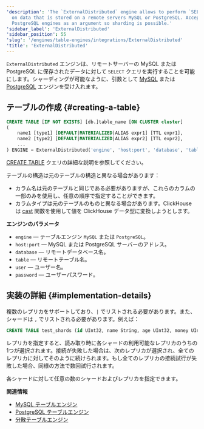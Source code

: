 ```yaml
---
'description': 'The `ExternalDistributed` engine allows to perform `SELECT` queries
  on data that is stored on a remote servers MySQL or PostgreSQL. Accepts MySQL or
  PostgreSQL engines as an argument so sharding is possible.'
'sidebar_label': 'ExternalDistributed'
'sidebar_position': 55
'slug': '/engines/table-engines/integrations/ExternalDistributed'
'title': 'ExternalDistributed'
---
```




`ExternalDistributed` エンジンは、リモートサーバーの MySQL または PostgreSQL に保存されたデータに対して `SELECT` クエリを実行することを可能にします。シャーディングが可能なように、引数として [MySQL](../../../engines/table-engines/integrations/mysql.md) または [PostgreSQL](../../../engines/table-engines/integrations/postgresql.md) エンジンを受け入れます。

## テーブルの作成 {#creating-a-table}

```sql
CREATE TABLE [IF NOT EXISTS] [db.]table_name [ON CLUSTER cluster]
(
    name1 [type1] [DEFAULT|MATERIALIZED|ALIAS expr1] [TTL expr1],
    name2 [type2] [DEFAULT|MATERIALIZED|ALIAS expr2] [TTL expr2],
    ...
) ENGINE = ExternalDistributed('engine', 'host:port', 'database', 'table', 'user', 'password');
```

[CREATE TABLE](/sql-reference/statements/create/table) クエリの詳細な説明を参照してください。

テーブルの構造は元のテーブルの構造と異なる場合があります：

- カラム名は元のテーブルと同じである必要がありますが、これらのカラムの一部のみを使用し、任意の順序で指定することができます。
- カラムタイプは元のテーブルのものと異なる場合があります。ClickHouse は [cast](/sql-reference/functions/type-conversion-functions#cast) 関数を使用して値を ClickHouse データ型に変換しようとします。

**エンジンのパラメータ**

- `engine` — テーブルエンジン `MySQL` または `PostgreSQL`。
- `host:port` — MySQL または PostgreSQL サーバーのアドレス。
- `database` — リモートデータベース名。
- `table` — リモートテーブル名。
- `user` — ユーザー名。
- `password` — ユーザーパスワード。

## 実装の詳細 {#implementation-details}

複数のレプリカをサポートしており、`|` でリストされる必要があります。また、シャードは `,` でリストされる必要があります。例えば：

```sql
CREATE TABLE test_shards (id UInt32, name String, age UInt32, money UInt32) ENGINE = ExternalDistributed('MySQL', `mysql{1|2}:3306,mysql{3|4}:3306`, 'clickhouse', 'test_replicas', 'root', 'clickhouse');
```

レプリカを指定すると、読み取り時に各シャードの利用可能なレプリカのうちの1つが選択されます。接続が失敗した場合は、次のレプリカが選択され、全てのレプリカに対してそのように続けられます。もし全てのレプリカの接続試行が失敗した場合、同様の方法で数回試行されます。

各シャードに対して任意の数のシャードおよびレプリカを指定できます。

**関連情報**

- [MySQL テーブルエンジン](../../../engines/table-engines/integrations/mysql.md)
- [PostgreSQL テーブルエンジン](../../../engines/table-engines/integrations/postgresql.md)
- [分散テーブルエンジン](../../../engines/table-engines/special/distributed.md)

